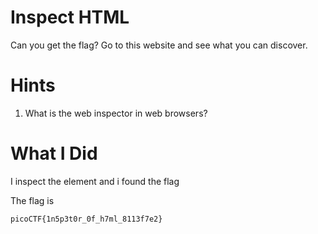 # Inspect HTML
Can you get the flag?
Go to this website and see what you can discover.

# Hints
1. What is the web inspector in web browsers?

# What I Did

I inspect the element and i 
found the flag

The flag is 

``` picoCTF{1n5p3t0r_0f_h7ml_8113f7e2} ```

